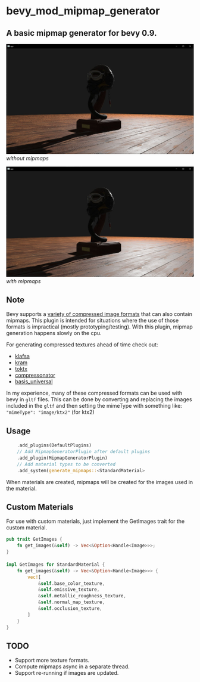 # bevy_mod_mipmap_generator

## A basic mipmap generator for bevy 0.9.

![example_without](example_without.jpg)
*without mipmaps*

![example_with](example_with.jpg)
*with mipmaps*

## Note

Bevy supports a [variety of compressed image formats](https://docs.rs/bevy/latest/bevy/render/texture/enum.ImageFormat.html) that can also contain mipmaps. This plugin is intended for situations where the use of those formats is impractical (mostly prototyping/testing). With this plugin, mipmap generation happens slowly on the cpu.

For generating compressed textures ahead of time check out:
- [klafsa](https://github.com/superdump/klafsa)
- [kram](https://github.com/alecazam/kram)
- [toktx](https://github.khronos.org/KTX-Software/ktxtools/toktx.html)
- [compressonator](https://gpuopen.com/compressonator/)
- [basis_universal](https://github.com/BinomialLLC/basis_universal)

In my experience, many of these compressed formats can be used with bevy in `gltf` files. This can be done by converting and replacing the images included in the `gltf` and then setting the mimeType with something like: `"mimeType": "image/ktx2"` (for ktx2)

## Usage

```rust
    .add_plugins(DefaultPlugins)
    // Add MipmapGeneratorPlugin after default plugins
    .add_plugin(MipmapGeneratorPlugin)
    // Add material types to be converted
    .add_system(generate_mipmaps::<StandardMaterial>
```

When materials are created, mipmaps will be created for the images used in the material.

## Custom Materials
For use with custom materials, just implement the GetImages trait for the custom material.

```rust
pub trait GetImages {
    fn get_images(&self) -> Vec<&Option<Handle<Image>>>;
}

impl GetImages for StandardMaterial {
    fn get_images(&self) -> Vec<&Option<Handle<Image>>> {
        vec![
            &self.base_color_texture,
            &self.emissive_texture,
            &self.metallic_roughness_texture,
            &self.normal_map_texture,
            &self.occlusion_texture,
        ]
    }
}
```

## TODO
- Support more texture formats.
- Compute mipmaps async in a separate thread.
- Support re-running if images are updated.